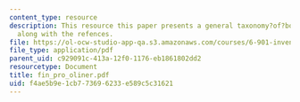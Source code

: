 ```yaml
---
content_type: resource
description: This resource this paper presents a general taxonomy?of?both?opensource?and?proprietary?software?licenses
  along with the refences.
file: https://ol-ocw-studio-app-qa.s3.amazonaws.com/courses/6-901-inventions-and-patents-fall-2005/f4ae5b9e1cb773696233e589c5c31621_fin_pro_oliner.pdf
file_type: application/pdf
parent_uid: c929091c-413a-12f0-1176-eb1861802dd2
resourcetype: Document
title: fin_pro_oliner.pdf
uid: f4ae5b9e-1cb7-7369-6233-e589c5c31621
---
```

